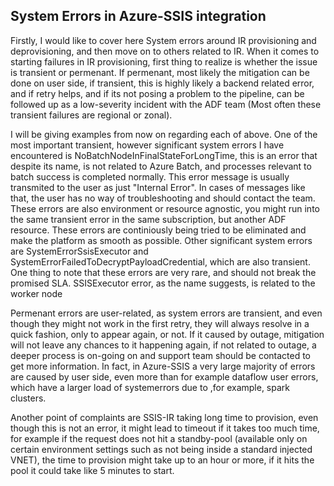 ## System Errors in Azure-SSIS integration

Firstly, I would like to cover here System errors around IR provisioning and deprovisioning, and then move on to others related to IR. When it comes to starting failures in IR provisioning, first thing to realize is whether the issue is transient or permenant. If permenant, most likely the mitigation can be done on user side, if transient, this is highly likely a backend related error, and if retry helps, and if its not posing a problem to the pipeline, can be followed up as a low-severity incident with the ADF team (Most often these transient failures are regional or zonal).

I will be giving examples from now on regarding each of above. One of the most important transient, however significant system errors I have encountered is NoBatchNodeInFinalStateForLongTime, this is an error that despite its name, is not related to Azure Batch, and processes relevant to batch success is completed normally.
This error message is usually transmited to the user as just "Internal Error". In cases of messages like that, the user has no way of troubleshooting and should contact the team. These errors are also environment or resource agnostic, you might run into the same transient error in the same subscription, but another ADF resource. These errors are continiously being tried to be eliminated and make the platform as smooth as possible. Other significant system errors are SystemErrorSsisExecutor and SystemErrorFailedToDecryptPayloadCredential, which are also transient. One thing to note that these errors are very rare, and should not break the promised SLA. SSISExecutor error, as the name suggests, is related to the worker node

Permenant errors are user-related, as system errors are transient, and even though they might not work in the first retry, they will always resolve in a quick fashion, only to appear again, or not. If it caused by outage, mitigation will not leave any chances to it happening again, if not related to outage, a deeper process is on-going on and support team should be contacted to get more information. In fact, in Azure-SSIS a very large majority of errors are caused by user side, even more than for example dataflow user errors, which have a larger load of systemerrors due to ,for example, spark clusters.

Another point of complaints are SSIS-IR taking long time to provision, even though this is not an error, it might lead to timeout if it takes too much time, for example if the request does not hit a standby-pool (available only on certain environment settings such as not being inside a standard injected VNET), the time to provision might take up to an hour or more, if it hits the pool it could take like 5 minutes to start. 
